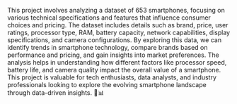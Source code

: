 This project involves analyzing a dataset of 653 smartphones, focusing on various technical specifications and features that influence consumer choices and pricing. The dataset includes details such as brand, price, user ratings, processor type, RAM, battery capacity, network capabilities, display specifications, and camera configurations. By exploring this data, we can identify trends in smartphone technology, compare brands based on performance and pricing, and gain insights into market preferences. The analysis helps in understanding how different factors like processor speed, battery life, and camera quality impact the overall value of a smartphone. This project is valuable for tech enthusiasts, data analysts, and industry professionals looking to explore the evolving smartphone landscape through data-driven insights. 🚀📊
